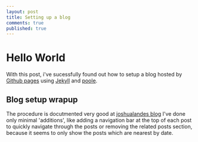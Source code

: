 ```yaml
---
layout: post
title: Setting up a blog
comments: true 
published: true
---
```


# Hello World
With this post, i've sucessfully found out how to setup a blog hosted by [Github pages](http://pages.github.com/)
using [Jekyll](http://jekyllrb.com) and [poole](https://github.com/poole/poole).

## Blog setup wrapup
The procedure is docutmented very good at [joshualandes blog](http://joshualande.com/jekyll-github-pages-poole/)
I've done only minimal 'additions', like adding a navigation bar at the top of each post to quickly navigate through the posts or removing the related posts section, because it seems to only show the posts which are nearest by date.
